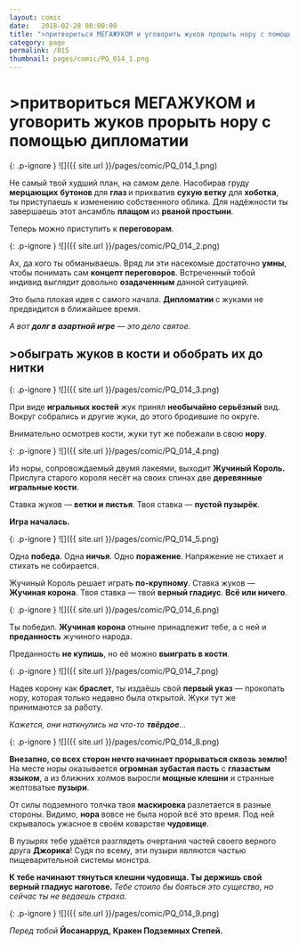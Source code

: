```yaml
---
layout: comic
date:   2018-02-28 00:00:00 
title: ">притвориться МЕГАЖУКОМ и уговорить жуков прорыть нору с помощью дипломатии"
category: page
permalink: /015
thumbnail: pages/comic/PQ_014_1.png
---
```

# >притвориться МЕГАЖУКОМ и уговорить жуков прорыть нору с помощью дипломатии

{: .p-ignore }
![]({{ site.url }}/pages/comic/PQ_014_1.png)

Не самый твой худший план, на самом деле. Насобирав груду <strong>мерцающих</strong> <strong>бутонов </strong>для <strong>глаз </strong>и прихватив <strong>сухую ветку</strong> для <strong>хоботка</strong>, ты приступаешь к изменению собственного облика. Для надёжности ты завершаешь этот ансамбль <strong>плащом </strong>из <strong>рваной простыни</strong>.

Теперь можно приступить к <strong>переговорам</strong>.

{: .p-ignore }
![]({{ site.url }}/pages/comic/PQ_014_2.png)

Ах, да кого ты обманываешь. Вряд ли эти насекомые достаточно <strong>умны</strong>, чтобы понимать сам <strong>концепт переговоров</strong>. Встреченный тобой индивид выглядит довольно <strong>озадаченным</strong> данной ситуацией.

Это была плохая идея с самого начала. <strong>Дипломатии </strong>с жуками не предвидится в ближайшее время.

<em>А вот <strong>долг в азартной игре</strong> — это дело святое.</em>

## >обыграть жуков в кости и обобрать их до нитки

{: .p-ignore }
![]({{ site.url }}/pages/comic/PQ_014_3.png)

При виде <strong>игральных костей</strong> жук принял <strong>необычайно серьёзный</strong> вид. Вокруг собрались и другие жуки, до этого бродившие по округе.

Внимательно осмотрев кости, жуки тут же побежали в свою <strong>нору</strong>.

{: .p-ignore }
![]({{ site.url }}/pages/comic/PQ_014_4.png)

Из норы, сопровождаемый двумя лакеями, выходит <strong>Жучиный Король. </strong>Прислуга старого короля несёт на своих спинах две <strong>деревянные игральные кости</strong>.

Ставка жуков — <strong>ветки и листья</strong>. Твоя ставка — <strong>пустой пузырёк</strong>.

<strong>Игра началась.</strong>

{: .p-ignore }
![]({{ site.url }}/pages/comic/PQ_014_5.png)

Одна <strong>победа</strong>. Одна <strong>ничья</strong>. Одно <strong>поражение</strong>. Напряжение не стихает и стихать не собирается.

Жучиный Король решает играть <strong>по-крупному</strong>. Ставка жуков — <strong>Жучиная корона</strong>. Твоя ставка — твой <strong>верный гладиус</strong>. <strong>Всё или ничего</strong>.

{: .p-ignore }
![]({{ site.url }}/pages/comic/PQ_014_6.png)

Ты победил. <strong>Жучиная корона</strong> отныне принадлежит тебе, а с ней и <strong>преданность</strong> жучиного народа.

Преданность <strong>не купишь</strong>, но её можно <strong>выиграть в кости</strong>.

{: .p-ignore }
![]({{ site.url }}/pages/comic/PQ_014_7.png)

Надев корону как <strong>браслет</strong>, ты издаёшь свой <strong>первый указ</strong> — прокопать нору, которая только недавно была открытой. Жуки тут же принимаются за работу.

<em>Кажется, они наткнулись на что-то <strong>твёрдое</strong>…</em>

{: .p-ignore }
![]({{ site.url }}/pages/comic/PQ_014_8.png)

<strong>Внезапно, со всех сторон нечто начинает прорываться сквозь землю! </strong>На месте норы оказывается <strong>огромная зубастая пасть</strong> с <strong>глазастым языком</strong>, а из ближних холмов выросли<strong> мощные клешни</strong> и странные желтоватые <strong>пузыри</strong>.

От силы подземного толчка твоя <strong>маскировка </strong>разлетается в разные стороны. Видимо, <strong>нора </strong>вовсе не была норой всё это время. Под ней скрывалось ужасное в своём коварстве <strong>чудовище</strong>. 

В пузырях тебе удаётся разглядеть очертания частей своего верного друга <strong>Джорика</strong>! Судя по всему, эти пузыри являются частью пищеварительной системы монстра.

<strong>К тебе начинают тянуться клешни чудовища. Ты держишь свой верный гладиус наготове. </strong><em>Тебе стоило бы бояться это существо, но сейчас ты не ведаешь страха.</em>

{: .p-ignore }
![]({{ site.url }}/pages/comic/PQ_014_9.png)

<em>Перед тобой</em> <strong>Йосанарруд, Кракен Подземных Степей.</strong>
